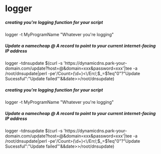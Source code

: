 # logger

##### creating you're logging function for your script

   logger  -t MyProgramName "Whatever you're logging"

##### Update a namecheap @ A record to point to your current internet-facing IP address

   logger  -tdnsupdate $(curl -s 'https://dynamicdns.park-your-domain.com/update?host=@&domain=xxx&password=xxx'|tee -a /root/dnsupdate|perl -pe'/Count>(\d+)<\/Err/;$_=$1eq"0"?"Update Sucessful":"Update failed"'&&date>>/root/dnsupdate)

##### creating you're logging function for your script

   logger  -t MyProgramName "Whatever you're logging"

##### Update a namecheap @ A record to point to your current internet-facing IP address

   logger  -tdnsupdate $(curl -s 'https://dynamicdns.park-your-domain.com/update?host=@&domain=xxx&password=xxx'|tee -a /root/dnsupdate|perl -pe'/Count>(\d+)<\/Err/;$_=$1eq"0"?"Update Sucessful":"Update failed"'&&date>>/root/dnsupdate)
